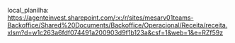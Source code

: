 local_planilha: https://agenteinvest.sharepoint.com/:x:/r/sites/mesarv01teams-Backoffice/Shared%20Documents/Backoffice/Operacional/Receita/receita.xlsm?d=w1c263a6fdf074491a200903d9f1b123a&csf=1&web=1&e=RZf59z